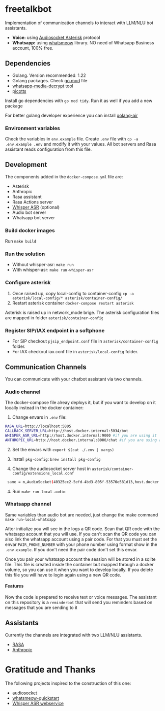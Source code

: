 # freetalkbot

Implementation of communication channels to interact with LLM/NLU bot assistants.

* **Voice:** using [Audiosocket Asterisk](https://docs.asterisk.org/Configuration/Channel-Drivers/AudioSocket/) protocol
* **Whatsapp:** using [whatsmeow](https://github.com/tulir/whatsmeow) library. NO need of Whatsapp Business account, 100% free.

## Dependencies

* Golang. Version recommended: 1.22
* Golang packages. Check [go.mod](./go.mod) file
* [whatsapp-media-decrypt](https://github.com/ddz/whatsapp-media-decrypt/tree/master) tool
* [picotts](https://github.com/ihuguet/picotts)

Install go dependencies with `go mod tidy`. Run it as well if you add a new package

For better golang developer experience you can install [golang-air](https://github.com/cosmtrek/air)

### Environment variables

Check the variables in `env.example` file. Create `.env` file with `cp -a .env.example .env` and modify it with your values. 
All bot servers and Rasa assistant reads configuration from this file. 

## Development

The components added in the `docker-compose.yml` file are:

* Asterisk
* Anthropic
* Rasa assistant
* Rasa Actions server
* [Whisper ASR](https://ahmetoner.com/whisper-asr-webservice/) (optional)
* Audio bot server
* Whatsapp bot server

### Build docker images

Run `make build`

### Run the solution

* Without whisper-asr: `make run`
* With whisper-asr: `make run-whisper-asr`

### Configure asterisk

1. Once raised up, copy local-config to container-config `cp -a asterisk/local-config/* asterisk/container-config/`
2. Restart asterisk container `docker-compose restart asterisk`

Asterisk is raised up in network_mode brige. The asterisk configuration files are mapped in folder `asterisk/container-config`

### Register SIP/IAX endpoint in a softphone

* For SIP checkout `pjsip_endpoint.conf` file in `asterisk/container-config` folder.
* For IAX checkout iax.conf file in `asterisk/local-config` folder.

## Communication Channels

You can communicate with your chatbot assistant via two channels.

### Audio channel

The docker-compose file alreay deploys it, but if you want to develop on it locally instead in the docker container:

1. Change envars in `.env` file:

```sh
RASA_URL=http://localhost:5005
CALLBACK_SERVER_URL=http://host.docker.internal:5034/bot
WHISPER_ASR_URL=http://host.docker.internal:9000 #if you are using it
ANTHROPIC_URL=http://host.docker.internal:8000/chat #if you are using anthropic
```

2. Set the envars with `export $(cat ./.env | xargs)`

3. Install `pkg-config`: `brew install pkg-config`

3. Change the audiosocket server host in `asterisk/container-config/extensions_local.conf`

```sh
 same = n,AudioSocket(40325ec2-5efd-4bd3-805f-53576e581d13,host.docker.internal:8080)
```

4. Run `make run-local-audio`


### Whatsapp channel

Same variables than audio bot are needed, just change the make command `make run-local-whatsapp`

After initialize you will see in the logs a QR code. Scan that QR code with the whatsapp account that you will use.
If you can't scan the QR code you can also link the whatsapp account using a pair code. For that you must set the envar `PAIR_PHONE_NUMBER` with your phone number using format show in the `.env.example`. If you don't need the pair code don't set this envar.

Once you pair your whatsapp account the session will be stored in a sqlite file. This file is created inside the container but mapped through a docker volume, so you can use it when you want to develop locally. If you delete this file you will have to login again using a new QR code.

#### Features

Now the code is prepared to receive text or voice messages.
The assistant on this repository is a `reminderbot` that will send you reminders based on messages that you are sending to it 

## Assistants

Currently the channels are integrated with two LLM/NLU assistants.

* [RASA](./rasa/README.md)
* [Anthropic](./anthropic/README.md)

# Gratitude and Thanks

The following projects inspired to the construction of this one:

* [audiosocket](https://github.com/CyCoreSystems/audiosocket)
* [whatsmeow-quickstart](https://github.com/codespearhead/whatsmeow-quickstart)
* [Whisper ASR webservice](https://github.com/ahmetoner/whisper-asr-webservice)